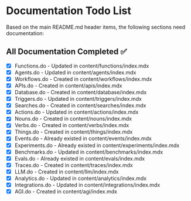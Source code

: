 # Documentation Todo List

Based on the main README.md header items, the following sections need documentation:

## All Documentation Completed ✅

- [x] Functions.do - Updated in content/functions/index.mdx
- [x] Agents.do - Updated in content/agents/index.mdx
- [x] Workflows.do - Created in content/workflows/index.mdx
- [x] APIs.do - Created in content/apis/index.mdx
- [x] Database.do - Created in content/database/index.mdx
- [x] Triggers.do - Updated in content/triggers/index.mdx
- [x] Searches.do - Created in content/searches/index.mdx
- [x] Actions.do - Updated in content/actions/index.mdx
- [x] Nouns.do - Created in content/nouns/index.mdx
- [x] Verbs.do - Created in content/verbs/index.mdx
- [x] Things.do - Created in content/things/index.mdx
- [x] Events.do - Already existed in content/events/index.mdx
- [x] Experiments.do - Already existed in content/experiments/index.mdx
- [x] Benchmarks.do - Updated in content/benchmarks/index.mdx
- [x] Evals.do - Already existed in content/evals/index.mdx
- [x] Traces.do - Created in content/traces/index.mdx
- [x] LLM.do - Created in content/llm/index.mdx
- [x] Analytics.do - Updated in content/analytics/index.mdx
- [x] Integrations.do - Updated in content/integrations/index.mdx
- [x] AGI.do - Created in content/agi/index.mdx
